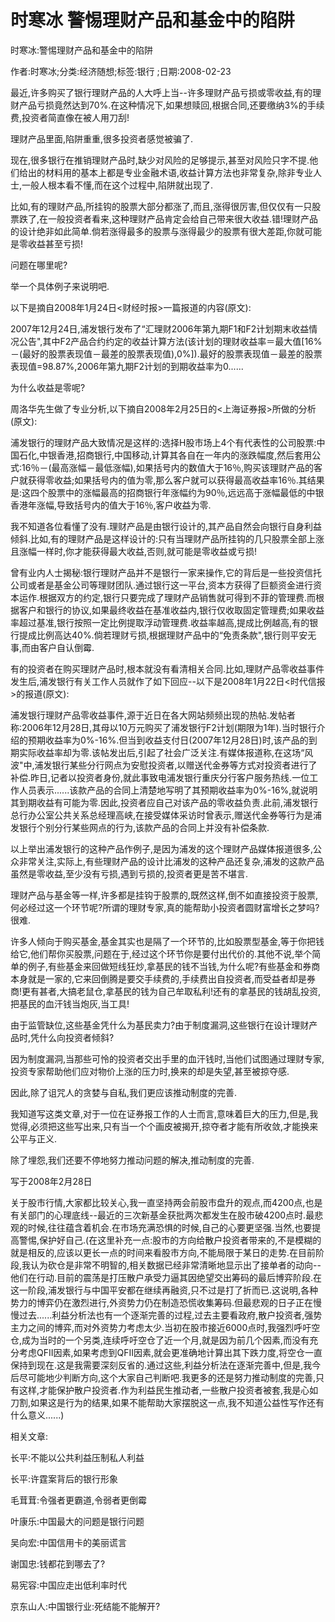 # 时寒冰  警惕理财产品和基金中的陷阱    
    
时寒冰:警惕理财产品和基金中的陷阱    
作者:时寒冰;分类:经济随想;标签:银行 ;日期:2008-02-23    
最近,许多购买了银行理财产品的人大呼上当--许多理财产品亏损或零收益,有的理财产品亏损竟然达到70%.在这种情况下,如果想赎回,根据合同,还要缴纳3%的手续费,投资者简直像在被人用刀刮!    
理财产品里面,陷阱重重,很多投资者感觉被骗了.    
现在,很多银行在推销理财产品时,缺少对风险的足够提示,甚至对风险只字不提.他们给出的材料用的基本上都是专业金融术语,收益计算方法也非常复杂,除非专业人士,一般人根本看不懂,而在这个过程中,陷阱就出现了.    
比如,有的理财产品,所挂钩的股票大部分都涨了,而且,涨得很厉害,但仅仅有一只股票跌了,在一般投资者看来,这种理财产品肯定会给自己带来很大收益.错!理财产品的设计绝非如此简单.倘若涨得最多的股票与涨得最少的股票有很大差距,你就可能是零收益甚至亏损!    
问题在哪里呢?    
举一个具体例子来说明吧.    
以下是摘自2008年1月24日<财经时报>一篇报道的内容(原文):    
2007年12月24日,浦发银行发布了“汇理财2006年第九期F1和F2计划期末收益情况公告",其中F2产品合约约定的收益计算方法(该计划的理财收益率＝最大值[16%－(最好的股票表现值－最差的股票表现值),0%]).最好的股票表现值－最差的股票表现值=98.87%,2006年第九期F2计划的到期收益率为0......    
为什么收益是零呢?    
周洛华先生做了专业分析,以下摘自2008年2月25日的<上海证券报>所做的分析(原文):    
浦发银行的理财产品大致情况是这样的:选择H股市场上4个有代表性的公司股票:中国石化,中银香港,招商银行,中国移动,计算其各自在一年内的涨跌幅度,然后套用公式:16％－(最高涨幅－最低涨幅),如果括号内的数值大于16％,购买该理财产品的客户就获得零收益;如果括号内的值为零,那么客户就可以获得最高收益率16％.其结果是:这四个股票中的涨幅最高的招商银行年涨幅约为90％,远远高于涨幅最低的中银香港年涨幅,导致括号内的值大于16％,客户收益为零.    
我不知道各位看懂了没有.理财产品是由银行设计的,其产品自然会向银行自身利益倾斜.比如,有的理财产品是这样设计的:只有当理财产品所挂钩的几只股票全部上涨且涨幅一样时,你才能获得最大收益,否则,就可能是零收益或亏损!    
曾有业内人士揭秘:银行理财产品并不是银行一家来操作,它的背后是一些投资信托公司或者是基金公司等理财团队.通过银行这一平台,资本方获得了巨额资金进行资本运作.根据双方的约定,银行只要完成了理财产品销售就可得到不菲的管理费.而根据客户和银行的协议,如果最终收益在基准收益内,银行仅收取固定管理费;如果收益率超过基准,银行按照一定比例提取浮动管理费.收益率越高,提成比例越高,有的银行提成比例高达40%.倘若理财亏损,根据理财产品中的“免责条款",银行则平安无事,而由客户自认倒霉.    
有的投资者在购买理财产品时,根本就没有看清相关合同.比如,理财产品零收益事件发生后,浦发银行有关工作人员就作了如下回应--以下是2008年1月22日<时代信报>的报道(原文):    
浦发银行理财产品零收益事件,源于近日在各大网站频频出现的热帖.发帖者称:2006年12月28日,其母以10万元购买了浦发银行F2计划(期限为1年).当时银行介绍的预期收益率为0%-16%.但当到收益支付日(2007年12月28日)时,该产品的到期实际收益率却为零.该帖发出后,引起了社会广泛关注.有媒体报道称,在这场“风波"中,浦发银行某些分行网点为安慰投资者,以赠送代金券等方式对投资者进行了补偿.昨日,记者以投资者身份,就此事致电浦发银行重庆分行客户服务热线.一位工作人员表示......该款产品的合同上清楚地写明了其预期收益率为0%-16%,就说明其到期收益有可能为零.因此,投资者应自己对该产品的零收益负责.此前,浦发银行总行办公室公共关系总经理高峡,在接受媒体采访时曾表示,赠送代金券等行为是浦发银行个别分行某些网点的行为,该款产品的合同上并没有补偿条款.    
以上举出浦发银行的这种产品作例子,是因为浦发的这个理财产品媒体报道很多,公众非常关注,实际上,有些理财产品的设计比浦发的这种产品还复杂,浦发的这款产品虽然是零收益,至少没有亏损,遇到亏损的,投资者更是苦不堪言.    
理财产品与基金等一样,许多都是挂钩于股票的,既然这样,倒不如直接投资于股票,何必经过这一个环节呢?所谓的理财专家,真的能帮助小投资者圆财富增长之梦吗?很难.    
许多人倾向于购买基金,基金其实也是隔了一个环节的,比如股票型基金,等于你把钱给它,他们帮你买股票,问题在于,经过这个环节你是要付出代价的.其他不说,举个简单的例子,有些基金来回做短线狂炒,拿基民的钱不当钱,为什么呢?有些基金和券商本身就是一家的,它来回倒腾是要交手续费的,手续费出自投资者,而受益者却是券商!更有甚者,大搞老鼠仓,拿基民的钱为自己牟取私利!还有的拿基民的钱胡乱投资,把基民的血汗钱当炮灰,当工具!    
由于监管缺位,这些基金凭什么为基民卖力?由于制度漏洞,这些银行在设计理财产品时,凭什么向投资者倾斜?    
因为制度漏洞,当那些可怜的投资者交出手里的血汗钱时,当他们试图通过理财专家,投资专家帮助他们应对物价上涨的压力时,换来的却是失望,甚至被掠夺感.    
因此,除了诅咒人的贪婪与自私,我们更应该推动制度的完善.    
我知道写这类文章,对于一位在证券报工作的人士而言,意味着巨大的压力,但是,我觉得,必须把这些写出来,只有当一个个画皮被揭开,掠夺者才能有所收敛,才能换来公平与正义.    
除了埋怨,我们还要不停地努力推动问题的解决,推动制度的完善.    
写于2008年2月28日    
关于股市行情,大家都比较关心,我一直坚持两会前股市盘升的观点,而4200点,也是有关部门的心理底线--最近的三次新基金获批两次都发生在股市破4200点时.最悲观的时候,往往蕴含着机会.在市场充满恐惧的时候,自己的心要更坚强.当然,也要提高警惕,保护好自己.(在这里补充一点:股市的方向给散户投资者带来的,不是模糊的就是相反的,应该以更长一点的时间来看股市方向,不能局限于某日的走势.在目前阶段,我认为砍仓是非常不明智的,相关数据已经非常清晰地显示出了接单者的动向--他们在行动.目前的震荡是打压散户承受力逼其因绝望交出筹码的最后博弈阶段.在这一阶段,浦发银行与中国平安都在继续再融资,只不过是打了折而已.这说明,各种势力的博弈仍在激烈进行,外资势力仍在制造恐慌收集筹码.但最悲观的日子正在慢慢过去......利益分析法也有一个逐渐完善的过程,过去主要看政府,散户投资者,强势主力之间的博弈,而对外资势力考虑太少.当初在股市接近6000点时,我强烈呼吁空仓,成为当时的一个另类,连续呼吁空仓了近一个月,就是因为前几个因素,而没有充分考虑QFII因素,如果考虑到QFII因素,就会更准确地计算出其下跌力度,将空仓一直保持到现在.这是我需要深刻反省的.通过这些,利益分析法在逐渐完善中,但是,我今后尽可能地少判断方向,这个大家自己判断吧.我更多的还是努力推动制度的完善,只有这样,才能保护散户投资者.作为利益民生推动者,一些散户投资者被套,我是心如刀割,如果这是行为的结果,如果不能帮助大家摆脱这一点,我不知道公益性写作还有什么意义......)    
    
相关文章:    
长平:不能以公共利益压制私人利益    
长平:许霆案背后的银行形象    
毛茸茸:令强者更霸道,令弱者更倒霉    
叶康乐:中国最大的问题是银行问题    
吴向宏:中国信用卡的美丽谎言    
谢国忠:钱都花到哪去了?    
易宪容:中国应走出低利率时代    
京东山人:中国银行业:死结能不能解开?